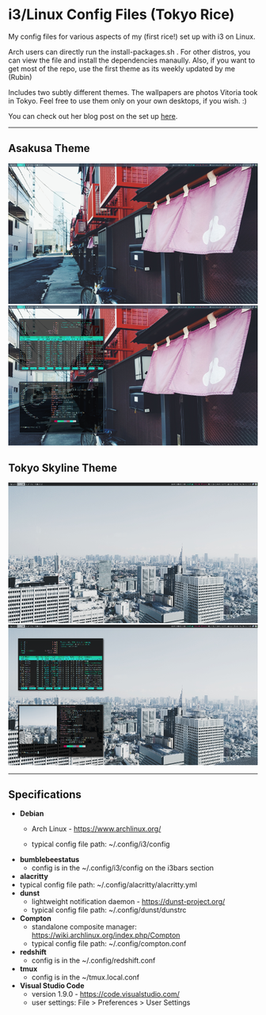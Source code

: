 # i3/Linux Config Files (Tokyo Rice)

My config files for various aspects of my (first rice!) set up with i3 on Linux.

Arch users can directly run the install-packages.sh . For other distros, you can view the file and install the dependencies manaully. Also, if you want to get most of the repo, use the first theme as its weekly updated by me (Rubin)

Includes two subtly different themes. The wallpapers are photos Vitoria took in Tokyo. Feel free to use them only on your own desktops, if you wish. :)

You can check out her blog post on the set up [here](https://victoria.dev/verbose/how-a-lifelong-windows-user-switched-to-linux...-the-hard-way/).

***

## Asakusa Theme
![Asakusa Theme](/i3-asakusa-theme/screenshot-asakusa.png)
![Asakusa Theme](/i3-asakusa-theme/screenshot-asakusa-stats.png)

## Tokyo Skyline Theme
![Tokyo Skyline Theme](/i3-tokyo-skyline-theme/screenshot-tokyo-skyline.png)
![Tokyo Skyline Theme](/i3-tokyo-skyline-theme/screenshot-tokyo-skyline-stats.png)

***

## Specifications  
* __Debian__
  * Arch Linux - https://www.archlinux.org/
  
  * typical config file path: ~/.config/i3/config
* __bumblebeestatus__
  * config is in the ~/.config/i3/config on the i3bars section
* __alacritty__
 * typical config file path: ~/.config/alacritty/alacritty.yml
* __dunst__
  * lightweight notification daemon - https://dunst-project.org/
  * typical config file path: ~/.config/dunst/dunstrc
* __Compton__
  * standalone composite manager: https://wiki.archlinux.org/index.php/Compton
  * typical config file path: ~/.config/compton.conf
* __redshift__
  * config is in the ~/.config/redshift.conf
* __tmux__
  * config is in the ~/tmux.local.conf
* __Visual Studio Code__
  * version 1.9.0 - https://code.visualstudio.com/
  * user settings: File > Preferences > User Settings
